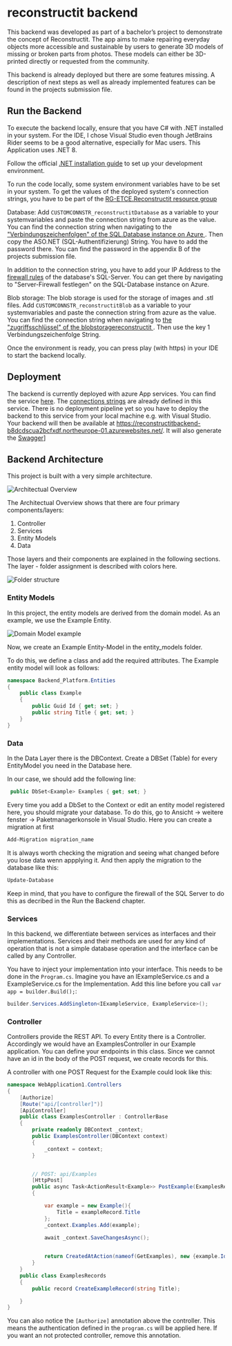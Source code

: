 ﻿# reconstructit backend

This backend was developed as part of a bachelor’s project to demonstrate the concept of
Reconstructit. The app aims to make repairing everyday objects more accessible and sustainable by
 users to generate 3D models of missing or broken parts from photos. These models can either
be 3D-printed directly or requested from the community.

This backend is already deployed but there are some features missing. A description of next steps as well as already implemented features can be found in the projects submission file.

## Run the Backend

To execute the backend locally, ensure that you have C# with .NET installed in your system.
For the IDE, I chose Visual Studio even though JetBrains Rider seems to be a good alternative, especially for Mac users.
This Application uses .NET 8.

Follow the official [.NET installation guide](https://dotnet.microsoft.com/en-us/download#:~:text=Install%20the%20C%23%20Dev%20Kit%20to%20get%20the,developer%20packs%20for%20.NET%20Framework%2C%20.NET%2C%20and%20ASP.NET.) to
set up your development environment.

To run the code locally, some system environment variables have to be set in your system.
To get the values of the deployed system's connection strings, you have to be part of the [RG-ETCE.Reconstructit resource group](https://portal.azure.com/#@rg-dgt.de/resource/subscriptions/bce4d17a-6c3b-47c2-b068-7fc5a776a2c1/resourceGroups/RG-ETCE.Reconstructit/overview)

Database:
Add ``CUSTOMCONNSTR_reconstructitDatabase`` as a variable to your systemvariables and paste the connection string from azure as the value.
You can find the connection string when navigating to the ["Verbindungszeichenfolgen" of the SQL.Database instance on Azure ](https://portal.azure.com/#@rg-dgt.de/resource/subscriptions/bce4d17a-6c3b-47c2-b068-7fc5a776a2c1/resourceGroups/RG-ETCE.Reconstructit/providers/Microsoft.Sql/servers/dbserverreconstructit/databases/reconstructit_database/connectionStrings).
Then copy the ASO.NET (SQL-Authentifizierung) String. You have to add the password there. You can find the password in the appendix B of the projects submission file.

In addition to the connection string, you have to add your IP Address to the [firewall rules](https://portal.azure.com/#@rg-dgt.de/resource/subscriptions/bce4d17a-6c3b-47c2-b068-7fc5a776a2c1/resourceGroups/RG-ETCE.Reconstructit/providers/Microsoft.Sql/servers/dbserverreconstructit/networking) of the database's SQL-Server. You can get there by navigating to "Server-Firewall festlegen" on the SQL-Database instance on Azure.

Blob storage:
The blob storage is used for the storage of images and .stl files. 
Add ``CUSTOMCONNSTR_reconstructitBlob`` as a variable to your systemvariables and paste the connection string from azure as the value.
You can find the connection string when navigating to [the "zugriffsschlüssel" of the blobstoragereconstructit ](https://portal.azure.com/#@rg-dgt.de/resource/subscriptions/bce4d17a-6c3b-47c2-b068-7fc5a776a2c1/resourceGroups/RG-ETCE.Reconstructit/providers/Microsoft.Storage/storageAccounts/blobstoragereconstructit/keys).
Then use the key 1 Verbindungszeichenfolge String. 


Once the environment is ready, you can press play (with https) in your IDE to start the backend locally.

## Deployment

The backend is currently deployed with azure App services.
You can find the service [here](https://portal.azure.com/#@rg-dgt.de/resource/subscriptions/bce4d17a-6c3b-47c2-b068-7fc5a776a2c1/resourceGroups/RG-ETCE.Reconstructit/providers/Microsoft.Web/sites/reconstructitBackend/appServices).
The [connections strings](https://portal.azure.com/#@rg-dgt.de/resource/subscriptions/bce4d17a-6c3b-47c2-b068-7fc5a776a2c1/resourceGroups/RG-ETCE.Reconstructit/providers/Microsoft.Web/sites/reconstructitBackend/connectionStrings) are already defined in this service.
There is no deployment pipeline yet so you have to deploy the backend to this service from your local machine e.g. with Visual Studio. 
Your backend will then be available at https://reconstructitbackend-b8dcdscua2bcfxdf.northeurope-01.azurewebsites.net/. It will also generate the [Swagger](https://reconstructitbackend-b8dcdscua2bcfxdf.northeurope-01.azurewebsites.net/swagger/index.html)]

## Backend Architecture

This project is built with a very simple architecture.

![Architectual Overview](documentation_assets/backend_architecture.png)

The Architectual Overview shows that there are four primary components/layers:

1. Controller
2. Services
3. Entity Models
4. Data

Those layers and their components are explained in the following sections. 
The layer - folder assignment is described with colors here.

![Folder structure](documentation_assets/folder_structure_backend.png)

### Entity Models

In this project, the entity models are derived from the domain model. As an example, we use the
Example Entity.

![Domain Model example](documentation_assets/Example_entity.png)

Now, we create an Example Entity-Model in the entity_models folder.

To do this, we define a class and add the required attributes. The Example entity model will look as
follows:

```C#
namespace Backend_Platform.Entities
{
    public class Example
    {
        public Guid Id { get; set; }
        public string Title { get; set; }
    }
}
```
### Data

In the Data Layer there is the DBContext. Create a DBSet (Table) for every EntityModel you need in the Database here.

In our case, we should add the following line:

```c#
 public DbSet<Example> Examples { get; set; }
```

Every time you add a DbSet to the Context or edit an entity model registered here, you should migrate your database.
To do this, go to Ansicht -> weitere fenster -> Paketmanagerkonsole in Visual Studio.
Here you can create a migration at first

```bash
Add-Migration migration_name
```
It is always worth checking the migration and seeing what changed before you lose data wenn appplying it.
And then apply the migration to the database like this:

```bash
Update-Database
```

Keep in  mind, that you have to configure the firewall of the SQL Server to do this as decribed in the Run the Backend chapter.

### Services

In this backend, we differentiate between services as interfaces and their implementations.
Services and their methods are used for any kind of operation that is not a simple database operation and the interface can be called by any Controller.

You have to inject your implementation into your interface. This needs to be done in the ``Program.cs``.
Imagine you have an IExampleService.cs and a ExampleService.cs for the Implementation. Add this line before you call ``var app = builder.Build();``:


``` cs
builder.Services.AddSingleton<IExampleService, ExampleService>();
```

### Controller

Controllers provide the REST API. To every Entity there is a Controller.
Accordingly we would have an ExamplesController in our Example application.
You can define your endpoints in this class.
Since we cannot have an id in the body of the POST request, we create records for this.

A controller with one POST Request for the Example could look like this:

```cs
namespace WebApplication1.Controllers
{
    [Authorize]
    [Route("api/[controller]")]
    [ApiController]
    public class ExamplesController : ControllerBase
    {
        private readonly DBContext _context;
        public ExamplesController(DBContext context)
        {
            _context = context;
        }


        // POST: api/Examples
        [HttpPost]
        public async Task<ActionResult<Example>> PostExample(ExamplesRecords.CreateExampleRecord exampleRecord)
        {

            var example = new Example(){
                Title = exampleRecord.Title
            };
            _context.Examples.Add(example);

            await _context.SaveChangesAsync();
        

            return CreatedAtAction(nameof(GetExamples), new {example.Id}, example);
        }
    }
    public class ExamplesRecords
    {
        public record CreateExampleRecord(string Title);

    }
}

```

You can also notice the ``[Authorize]`` annotation above the controller. This means the authentication defined in the ``program.cs`` will be applied here. If you want an not protected controller, remove this annotation. 
